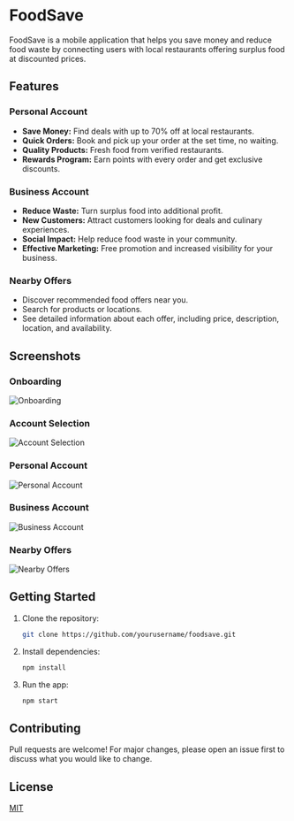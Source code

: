 # FoodSave

FoodSave is a mobile application that helps you save money and reduce food waste by connecting users with local restaurants offering surplus food at discounted prices.

## Features

### Personal Account
- **Save Money:** Find deals with up to 70% off at local restaurants.
- **Quick Orders:** Book and pick up your order at the set time, no waiting.
- **Quality Products:** Fresh food from verified restaurants.
- **Rewards Program:** Earn points with every order and get exclusive discounts.

### Business Account
- **Reduce Waste:** Turn surplus food into additional profit.
- **New Customers:** Attract customers looking for deals and culinary experiences.
- **Social Impact:** Help reduce food waste in your community.
- **Effective Marketing:** Free promotion and increased visibility for your business.

### Nearby Offers
- Discover recommended food offers near you.
- Search for products or locations.
- See detailed information about each offer, including price, description, location, and availability.

## Screenshots

### Onboarding

![Onboarding](screenshots/onboarding.png)

### Account Selection

![Account Selection](screenshots/account_selection.png)

### Personal Account

![Personal Account](screenshots/personal_account.png)

### Business Account

![Business Account](screenshots/business_account.png)

### Nearby Offers

![Nearby Offers](screenshots/nearby_offers.png)

## Getting Started

1. Clone the repository:
   ```bash
   git clone https://github.com/yourusername/foodsave.git
   ```
2. Install dependencies:
   ```bash
   npm install
   ```
3. Run the app:
   ```bash
   npm start
   ```

## Contributing

Pull requests are welcome! For major changes, please open an issue first to discuss what you would like to change.

## License

[MIT](LICENSE)
